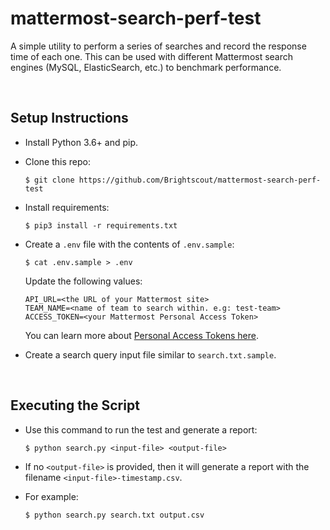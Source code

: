 # mattermost-search-perf-test
A simple utility to perform a series of searches and record the response time of each one. This can be used with different Mattermost search engines (MySQL, ElasticSearch, etc.) to benchmark performance.

<br>

## Setup Instructions
* Install Python 3.6+ and pip.

* Clone this repo:
  ```
  $ git clone https://github.com/Brightscout/mattermost-search-perf-test
  ```
* Install requirements:
  ```
  $ pip3 install -r requirements.txt
  ````
* Create a `.env` file with the contents of `.env.sample`:
    ```
    $ cat .env.sample > .env
    ```
    Update the following values:
    ```
    API_URL=<the URL of your Mattermost site>
    TEAM_NAME=<name of team to search within. e.g: test-team>
    ACCESS_TOKEN=<your Mattermost Personal Access Token>
    ```
    You can learn more about [Personal Access Tokens here](https://docs.mattermost.com/developer/personal-access-tokens.html#personal-access-tokens).

* Create a search query input file similar to `search.txt.sample`. 

<br>

## Executing the Script
   * Use this command to run the test and generate a report:
     ```
     $ python search.py <input-file> <output-file>
     ```
   * If no `<output-file>` is provided, then it will generate a report with the filename 
   `<input-file>-timestamp.csv`.
   
   * For example: <br> 
      ```
      $ python search.py search.txt output.csv
      ```
